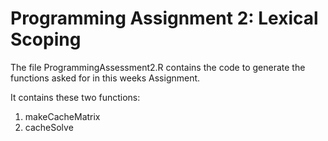 # Programming Assignment 2: Lexical Scoping

The file ProgrammingAssessment2.R contains the code to generate the functions asked for in this weeks Assignment. 

It contains these two functions:
1. makeCacheMatrix
2. cacheSolve
